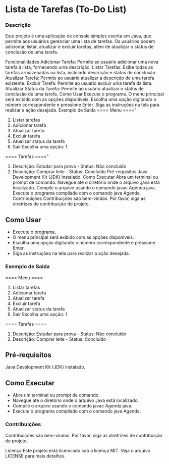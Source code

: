 # Lista de Tarefas (To-Do List)
### Descrição
Este projeto é uma aplicação de console simples escrita em Java, que permite aos usuários gerenciar uma lista de tarefas. Os usuários podem adicionar, listar, atualizar e excluir tarefas, além de atualizar o status de conclusão de uma tarefa.

Funcionalidades
Adicionar Tarefa: Permite ao usuário adicionar uma nova tarefa à lista, fornecendo uma descrição.
Listar Tarefas: Exibe todas as tarefas armazenadas na lista, incluindo descrição e status de conclusão.
Atualizar Tarefa: Permite ao usuário atualizar a descrição de uma tarefa existente.
Excluir Tarefa: Permite ao usuário excluir uma tarefa da lista.
Atualizar Status da Tarefa: Permite ao usuário atualizar o status de conclusão de uma tarefa.
Como Usar
Execute o programa.
O menu principal será exibido com as opções disponíveis.
Escolha uma opção digitando o número correspondente e pressione Enter.
Siga as instruções na tela para realizar a ação desejada.
Exemplo de Saída
==== Menu ===="
1. Listar tarefas
2. Adicionar tarefa
3. Atualizar tarefa
4. Excluir tarefa
5. Atualizar status da tarefa
0. Sair
Escolha uma opção: 1

==== Tarefas ===="
1. Descrição: Estudar para prova - Status: Não concluído
2. Descrição: Comprar leite - Status: Concluído
Pré-requisitos
Java Development Kit (JDK) instalado.
Como Executar
Abra um terminal ou prompt de comando.
Navegue até o diretório onde o arquivo .java está localizado.
Compile o arquivo usando o comando javac Agenda.java.
Execute o programa compilado com o comando java Agenda.
Contribuições
Contribuições são bem-vindas. Por favor, siga as diretrizes de contribuição do projeto.

## Como Usar
- Execute o programa.
- O menu principal será exibido com as opções disponíveis.
- Escolha uma opção digitando o número correspondente e pressione Enter.
- Siga as instruções na tela para realizar a ação desejada.

### Exemplo de Saída

==== Menu ====
1. Listar tarefas
2. Adicionar tarefa
3. Atualizar tarefa
4. Excluir tarefa
5. Atualizar status da tarefa
0. Sair
Escolha uma opção: 1


 ==== Tarefas ====
1. Descrição: Estudar para prova - Status: Não concluído
2. Descrição: Comprar leite - Status: Concluído


## Pré-requisitos
Java Development Kit (JDK) instalado.

## Como Executar
- Abra um terminal ou prompt de comando.
- Navegue até o diretório onde o arquivo .java está localizado.
- Compile o arquivo usando o comando javac Agenda.java.
- Execute o programa compilado com o comando java Agenda.

### Contribuições
Contribuições são bem-vindas. Por favor, siga as diretrizes de contribuição do projeto.

Licença
Este projeto está licenciado sob a licença MIT. Veja o arquivo LICENSE para mais detalhes.
